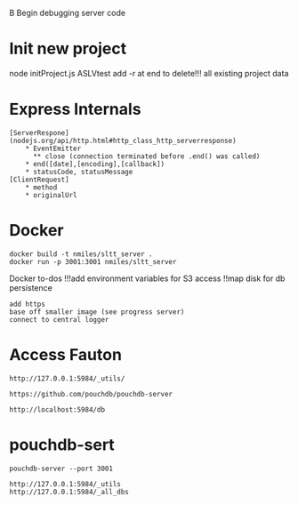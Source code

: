 <ctl>B   Begin debugging server code

# Init new project

node initProject.js ASLVtest 
    add -r at end to delete!!! all existing project data

# Express Internals

    [ServerRespone](nodejs.org/api/http.html#http_class_http_serverresponse)
        * EventEmitter 
          ** close (connection terminated before .end() was called)
        * end([date],[encoding],[callback])
        * statusCode, statusMessage
    [ClientRequest]
        * method
        * originalUrl

# Docker

    docker build -t nmiles/sltt_server .
    docker run -p 3001:3001 nmiles/sltt_server

Docker to-dos
    !!!add environment variables for S3 access
    !!map disk for db persistence

    add https
    base off smaller image (see progress server)
    connect to central logger
    
# Access Fauton

    http://127.0.0.1:5984/_utils/

    https://github.com/pouchdb/pouchdb-server

    http://localhost:5984/db

# pouchdb-sert

    pouchdb-server --port 3001

    http://127.0.0.1:5984/_utils
    http://127.0.0.1:5984/_all_dbs

